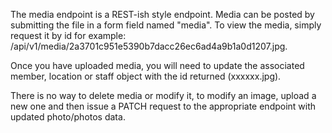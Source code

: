 The media endpoint is a REST-ish style endpoint. Media can be posted by submitting the file in a form field
named "media". To view the media, simply request it by id for example:
/api/v1/media/2a3701c951e5390b7dacc26ec6ad4a9b1a0d1207.jpg.

Once you have uploaded media, you will need to update the associated member, location or staff object with the
id returned (xxxxxx.jpg).

There is no way to delete media or modify it, to modify an image, upload a new one and then issue a PATCH
request to the appropriate endpoint with updated photo/photos data.